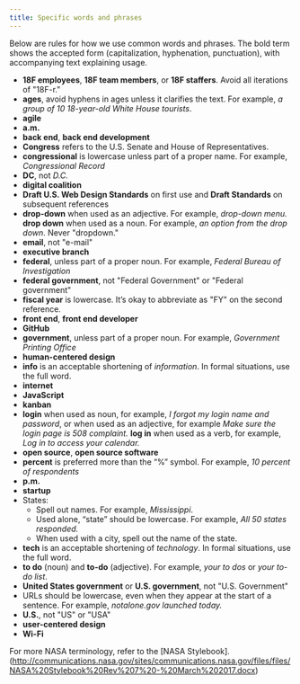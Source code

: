 ```yaml
---
title: Specific words and phrases
---
```


Below are rules for how we use common words and phrases. The bold term shows the accepted form (capitalization, hyphenation, punctuation), with accompanying text explaining usage.

- **18F employees**, **18F team members**, or **18F staffers**. Avoid all iterations of "18F-r."
- **ages**, avoid hyphens in ages unless it clarifies the text. For example, _a group of 10 18-year-old White House tourists_.
- **agile**
- **a.m.**
- **back end**, **back end development**
- **Congress** refers to the U.S. Senate and House of Representatives.
- **congressional** is lowercase unless part of a proper name. For example, _Congressional Record_
- **DC**, not _D.C._
- **digital coalition**
- **Draft U.S. Web Design Standards** on first use and **Draft Standards** on subsequent references
- **drop-down** when used as an adjective. For example, _drop-down menu._ **drop down** when used as a noun. For example, _an option from the drop down_. Never "dropdown."
- **email**, not "e-mail"
- **executive branch**
- **federal**, unless part of a proper noun. For example, _Federal Bureau of Investigation_
- **federal government**, not "Federal Government" or "Federal government"
- **fiscal year** is lowercase. It’s okay to abbreviate as "FY" on the second reference.
- **front end**, **front end developer**
- **GitHub**
- **government**, unless part of a proper noun. For example, _Government Printing Office_
- **human-centered design**
- **info** is an acceptable shortening of _information_. In formal situations, use the full word.
- **internet**
- **JavaScript**
- **kanban**
- **login** when used as noun, for example, _I forgot my login name and password_, or when used as an adjective, for example _Make sure the login page is 508 complaint._ **log in** when used as a verb, for example, _Log in to access your calendar._
- **open source**, **open source software**
- **percent** is preferred more than the “%” symbol. For example, _10 percent of respondents_
- **p.m.**
- **startup**
-  States:
    -   Spell out names. For example, _Mississippi_. 
    -   Used alone, “state” should be lowercase. For example, _All 50 states responded._
    -   When used with a city, spell out the name of the state.
- **tech** is an acceptable shortening of _technology_. In formal situations, use the full word.
- **to do** (noun) and **to-do** (adjective). For example, _your to dos_ or _your to-do list_.
- **United States government** or **U.S. government**, not "U.S. Government"
- URLs should be lowercase, even when they appear at the start of a sentence. For example, _notalone.gov launched today._
- **U.S.**, not "US" or "USA"
- **user-centered design**
- **Wi-Fi**

For more NASA terminology, refer to the [NASA Stylebook].(http://communications.nasa.gov/sites/communications.nasa.gov/files/files/NASA%20Stylebook%20Rev%207%20-%20March%202017.docx)
